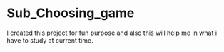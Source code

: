 # Sub_Choosing_game
I created this project for fun purpose and also this will help me in what i have to study at current time.
